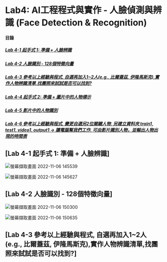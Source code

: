 # Lab4: AI工程程式與實作 - 人臉偵測與辨識 (Face Detection & Recognition)

<a name="000"/>

#### 目錄

##### [Lab 4-1 起手式 1: 準備 + 人臉辨識](#001)
##### [Lab 4-2 人臉識別 - 128個特徵向量](#002)
##### [Lab 4-3 參考以上經驗與程式, 自選再加入1~2人(e.g., 比爾蓋茲, 伊隆馬斯克),實作人物辨識清單,找團照來試試是否可以找到?](#003)
##### [Lab 4-4 起手式 2: 準備 + 圖片中的人物標示](#004)
##### [Lab 4-5 影片中的人物識別](#005)
##### [Lab 4-6 參考以上經驗與程式, 變更自選另2位關鍵人物, 另建立資料夾 train1, test1, video1, output1 → 讓電腦幫我們工作, 可由影片識別人物，並輸出人物出現的時間表](#006)

<a name="001"/>

## [Lab 4-1 起手式 1: 準備 + 人臉辨識]

![螢幕擷取畫面 2022-11-06 145539](https://user-images.githubusercontent.com/89327102/200158431-2c1410ef-8960-44c0-aa0f-bddd9629d4e1.jpg)

![螢幕擷取畫面 2022-11-06 145627](https://user-images.githubusercontent.com/89327102/200158445-a7d033b2-c99e-4787-85c6-778dce69075b.jpg)

<a name="002"/>

## [Lab 4-2 人臉識別 - 128個特徵向量]

![螢幕擷取畫面 2022-11-06 150300](https://user-images.githubusercontent.com/89327102/200158688-82dd9168-5a08-4e1a-8cac-b2a6c5b32233.jpg)

![螢幕擷取畫面 2022-11-06 150635](https://user-images.githubusercontent.com/89327102/200158692-d593f567-6634-439c-a59d-ccb512355771.jpg)

<a name="003"/>

## [Lab 4-3 參考以上經驗與程式, 自選再加入1~2人(e.g., 比爾蓋茲, 伊隆馬斯克),實作人物辨識清單,找團照來試試是否可以找到?]
